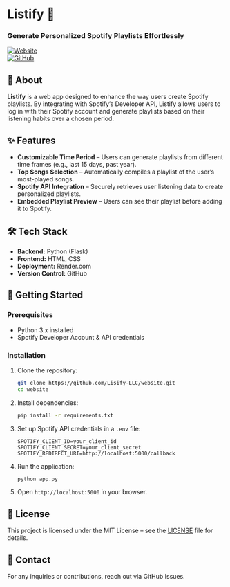 # Listify 🎵  

### Generate Personalized Spotify Playlists Effortlessly  

[![Website](https://img.shields.io/badge/Website-Listify-blue)](https://listify-z3a8.onrender.com)  
[![GitHub](https://img.shields.io/badge/GitHub-Repository-black)](https://github.com/Lisify-LLC/website)  

## 📌 About  

**Listify** is a web app designed to enhance the way users create Spotify playlists. By integrating with Spotify’s Developer API, Listify allows users to log in with their Spotify account and generate playlists based on their listening habits over a chosen period.  

## ✨ Features  

- **Customizable Time Period** – Users can generate playlists from different time frames (e.g., last 15 days, past year).  
- **Top Songs Selection** – Automatically compiles a playlist of the user’s most-played songs.  
- **Spotify API Integration** – Securely retrieves user listening data to create personalized playlists.  
- **Embedded Playlist Preview** – Users can see their playlist before adding it to Spotify.  

## 🛠️ Tech Stack  

- **Backend:** Python (Flask)  
- **Frontend:** HTML, CSS  
- **Deployment:** Render.com  
- **Version Control:** GitHub  

## 🚀 Getting Started  

### Prerequisites  

- Python 3.x installed  
- Spotify Developer Account & API credentials  

### Installation  

1. Clone the repository:  
   ```bash
   git clone https://github.com/Lisify-LLC/website.git
   cd website
   ```  
2. Install dependencies:  
   ```bash
   pip install -r requirements.txt
   ```  
3. Set up Spotify API credentials in a `.env` file:  
   ```plaintext
   SPOTIFY_CLIENT_ID=your_client_id
   SPOTIFY_CLIENT_SECRET=your_client_secret
   SPOTIFY_REDIRECT_URI=http://localhost:5000/callback
   ```  
4. Run the application:  
   ```bash
   python app.py
   ```  
5. Open `http://localhost:5000` in your browser.  

## 📄 License  

This project is licensed under the MIT License – see the [LICENSE](LICENSE) file for details.  

## 📩 Contact  

For any inquiries or contributions, reach out via GitHub Issues.